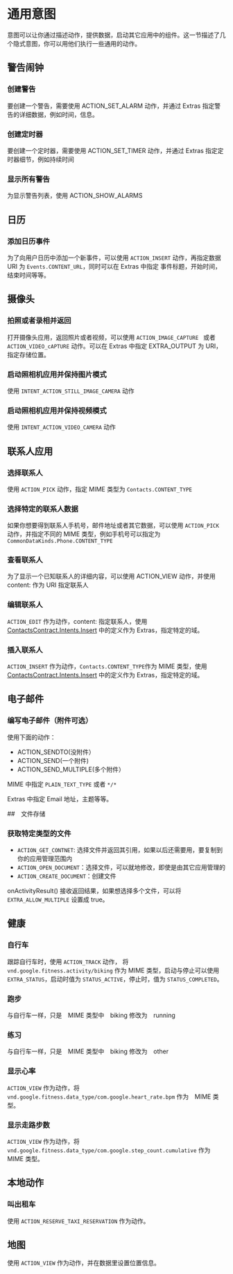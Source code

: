 # 通用意图
意图可以让你通过描述动作，提供数据，启动其它应用中的组件。这一节描述了几个隐式意图，你可以用他们执行一些通用的动作。

## 警告闹钟
### 创建警告
要创建一个警告，需要使用 ACTION_SET_ALARM 动作，并通过 Extras 指定警告的详细数据，例如时间，信息。
### 创建定时器
要创建一个定时器，需要使用 ACTION_SET_TIMER 动作，并通过 Extras 指定定时器细节，例如持续时间
### 显示所有警告
为显示警告列表，使用 ACTION_SHOW_ALARMS

## 日历
### 添加日历事件
为了向用户日历中添加一个新事件，可以使用 `ACTION_INSERT` 动作，再指定数据 URI 为 `Events.CONTENT_URL`，同时可以在 Extras 中指定
事件标题，开始时间，结束时间等等。

## 摄像头
### 拍照或者录相并返回
打开摄像头应用，返回照片或者视频，可以使用 `ACTION_IMAGE_CAPTURE ` 或者 `ACTION_VIDEO_cAPTURE` 动作。可以在 Extras 中指定 EXTRA_OUTPUT 为 URI，指定存储位置。
### 启动照相机应用并保持图片模式
使用 `INTENT_ACTION_STILL_IMAGE_CAMERA` 动作
### 启动照相机应用并保持视频模式
使用 `INTENT_ACTION_VIDEO_CAMERA` 动作

## 联系人应用
### 选择联系人
使用 `ACTION_PICK` 动作，指定 MIME 类型为 `Contacts.CONTENT_TYPE`
### 选择特定的联系人数据
如果你想要得到联系人手机号，邮件地址或者其它数据，可以使用 `ACTION_PICK ` 动作，并指定不同的 MIME 类型，例如手机号可以指定为 `CommonDataKinds.Phone.CONTENT_TYPE`
### 查看联系人
为了显示一个已知联系人的详细内容，可以使用 ACTION_VIEW 动作，并使用 content:<URI> 作为 URI 指定联系人
### 编辑联系人
`ACTION_EDIT` 作为动作，content:<URI> 指定联系人，使用 [ContactsContract.Intents.Insert]() 中的定义作为 Extras，指定特定的域。
### 插入联系人
`ACTION_INSERT` 作为动作，`Contacts.CONTENT_TYPE`作为 MIME 类型，使用 [ContactsContract.Intents.Insert]() 中的定义作为 Extras，指定特定的域。

## 电子邮件
### 编写电子邮件（附件可选）
使用下面的动作：
* ACTION_SENDTO(没附件）
* ACTION_SEND(一个附件)
* ACTION_SEND_MULTIPLE(多个附件）

MIME 中指定 `PLAIN_TEXT_TYPE` 或者 `*/*`

Extras 中指定 Email 地址，主题等等。

##　文件存储
### 获取特定类型的文件

* `ACTION_GET_CONTNET`: 选择文件并返回其引用，如果以后还需要用，要复制到你的应用管理范围内
* `ACTION_OPEN_DOCUMENT`：选择文件，可以就地修改，即使是由其它应用管理的
* `ACTION_CREATE_DOCUMENT`：创建文件

onActivityResult() 接收返回结果，如果想选择多个文件，可以将 `EXTRA_ALLOW_MULTIPLE` 设置成 true。　

## 健康
### 自行车
跟踪自行车时，使用 `ACTION_TRACK` 动作， 将 `vnd.google.fitness.activity/biking` 作为 MIME 类型，启动与停止可以使用 `EXTRA_STATUS`，启动时值为 `STATUS_ACTIVE`，停止时，值为 `STATUS_COMPLETED`。
### 跑步
与自行车一样，只是　MIME 类型中　biking 修改为　running
### 练习
与自行车一样，只是　MIME 类型中　biking 修改为　other
### 显示心率
`ACTION_VIEW` 作为动作，将`vnd.google.fitness.data_type/com.google.heart_rate.bpm` 作为　MIME 类型。
### 显示走路步数
`ACTION_VIEW` 作为动作，将`vnd.google.fitness.data_type/com.google.step_count.cumulative` 作为 MIME 类型。

## 本地动作
### 叫出租车
使用 `ACTION_RESERVE_TAXI_RESERVATION` 作为动作。

## 地图
使用 `ACTION_VIEW` 作为动作，并在数据里设置位置信息。

